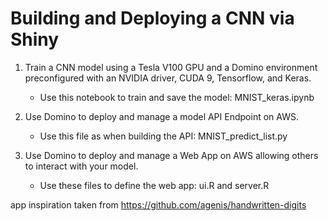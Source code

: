 # Building and Deploying a CNN via Shiny


1. Train a CNN model using a Tesla V100 GPU and a Domino environment preconfigured with an NVIDIA driver, CUDA 9, Tensorflow, and Keras. 

    * Use this notebook to train and save the model: MNIST_keras.ipynb
    


2. Use Domino to deploy and manage a model API Endpoint on AWS. 

    * Use this file as when building the API: MNIST_predict_list.py
    


3. Use Domino to deploy and manage a Web App on AWS allowing others to interact with your model.

    * Use these files to define the web app: ui.R and server.R
    


app inspiration taken from https://github.com/agenis/handwritten-digits
